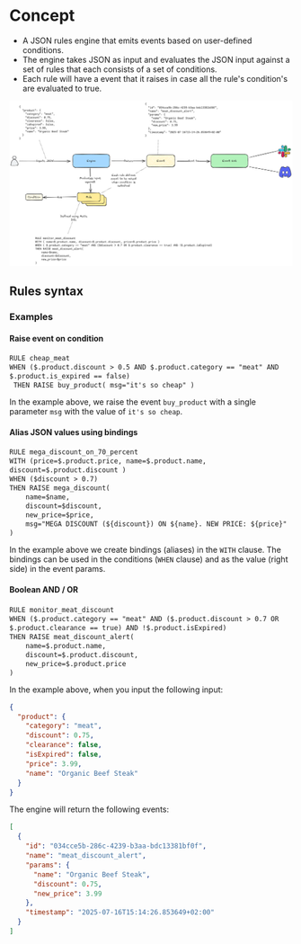 # Concept
- A JSON rules engine that emits events based on user-defined conditions.
- The engine takes JSON as input and evaluates the JSON input against a set of rules that each consists of a set of conditions.
- Each rule will have a event that it raises in case all the rule's condition's are evaluated to true.

![Concept Diagram](metis_concept.png)

## Rules syntax

### Examples
#### Raise event on condition
```
RULE cheap_meat
WHEN ($.product.discount > 0.5 AND $.product.category == "meat" AND $.product.is_expired == false)
 THEN RAISE buy_product( msg="it's so cheap" )
```
In the example above, we raise the event `buy_product` with a single parameter `msg` with the value of `it's so cheap`.

#### Alias JSON values using bindings
```
RULE mega_discount_on_70_percent
WITH (price=$.product.price, name=$.product.name, discount=$.product.discount ) 
WHEN ($discount > 0.7)
THEN RAISE mega_discount(
    name=$name,
    discount=$discount,
    new_price=$price,
    msg="MEGA DISCOUNT (${discount}) ON ${name}. NEW PRICE: ${price}"
)
```
In the example above we create bindings (aliases) in the `WITH` clause. The bindings can be used in the conditions (`WHEN` clause)
and as the value (right side) in the event params.

#### Boolean AND / OR
```
RULE monitor_meat_discount
WHEN ($.product.category == "meat" AND ($.product.discount > 0.7 OR $.product.clearance == true) AND !$.product.isExpired)
THEN RAISE meat_discount_alert(
    name=$.product.name,
    discount=$.product.discount,
    new_price=$.product.price
)
```
In the example above, when you input the following input: 
```json
{
  "product": {
    "category": "meat",
    "discount": 0.75,
    "clearance": false,
    "isExpired": false,
    "price": 3.99,
    "name": "Organic Beef Steak"
  }
}
```

The engine will return the following events:
```json
[
  {
    "id": "034cce5b-286c-4239-b3aa-bdc13381bf0f",
    "name": "meat_discount_alert",
    "params": {
      "name": "Organic Beef Steak",
      "discount": 0.75,
      "new_price": 3.99
    },
    "timestamp": "2025-07-16T15:14:26.853649+02:00"
  }
]
```
